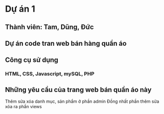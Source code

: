 # Dự án 1 
## Thành viên: Tam, Dũng, Đức
## Dự án code tran web bán hàng quần áo
## Công cụ sử dụng
### HTML, CSS, Javascript, mySQL, PHP
## Những yêu cầu của trang web bán quần áo này
Thêm sửa xóa danh mục, sản phẩm ở phần admin 
Đồng nhất phần thêm sửa xóa ra phần views
